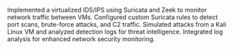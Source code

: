 Implemented a virtualized IDS/IPS using Suricata and Zeek to monitor network traffic between VMs. Configured custom Suricata rules to detect port scans, brute-force attacks, and C2 traffic. Simulated attacks from a Kali Linux VM and analyzed detection logs for threat intelligence. Integrated log analysis for enhanced network security monitoring.
